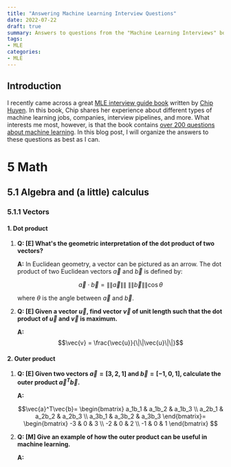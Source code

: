 ```yaml
---
title: "Answering Machine Learning Interview Questions"
date: 2022-07-22
draft: true
summary: Answers to questions from the "Machine Learning Interviews" book by Chip Huyen
tags:
- MLE
categories:
- MLE
---
```

## Introduction

I recently came across a great [MLE interview guide book](https://huyenchip.com/ml-interviews-book/) written by [Chip Huyen](https://github.com/chiphuyen). In this book, Chip shares her experience about different types of machine learning jobs, companies, interview pipelines, and more. What interests me most, however, is that the book contains [over 200 questions about machine learning](https://huyenchip.com/ml-interviews-book/contents/part-ii.-questions.html). In this blog post, I will organize the answers to these questions as best as I can.

# 5 Math
## 5.1 Algebra and (a little) calculus
### 5.1.1 Vectors
#### 1. Dot product

1.  **Q: \[E\] What's the geometric interpretation of the dot product of two vectors?**

    **A:** In Euclidean geometry, a vector can be pictured as an arrow. The dot product of two Euclidean vectors $\vec{a}$ and $\vec{b}$ is defined by:
    
    $$\vec{a} \cdot \vec{b} = \|\|\vec{a}\|\|\ \|\|\vec{b}\|\|\cos{\theta}$$
    
    where $\theta$ is the angle between $\vec{a}$ and $\vec{b}$.

2.  **Q: \[E\] Given a vector $\vec{u}$, find vector $\vec{v}$ of unit length such that the dot product of $\vec{u}$ and $\vec{v}$ is maximum.**

    **A:** $$\vec{v} = \frac{\vec{u}}{\|\|\vec{u}\|\|}$$

#### 2. Outer product

1.  **Q: \[E\] Given two vectors $\vec{a}=[3,2,1]$ and $\vec{b}=[-1,0,1]$, calculate the outer product $\vec{a}^{T}\vec{b}$.**

    **A:**
    
    $$\vec{a}^T\vec{b}=
    \begin{bmatrix}
        a_1b_1 & a_1b_2 & a_1b_3 \\
        a_2b_1 & a_2b_2 & a_2b_3 \\
        a_3b_1 & a_3b_2 & a_3b_3
    \end{bmatrix}=
    \begin{bmatrix}
        -3 & 0 & 3 \\
        -2 & 0 & 2 \\
        -1 & 0 & 1
    \end{bmatrix}
    $$
    
2.  **Q: \[M\] Give an example of how the outer product can be useful in machine learning.**

    **A:**
